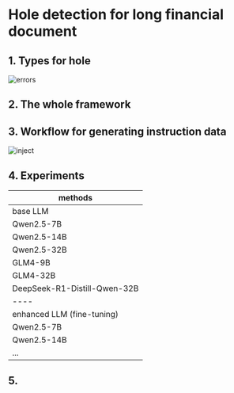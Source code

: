 # Hole detection for long financial document

## 1. Types for hole
![errors](https://github.com/user-attachments/assets/3e451f7b-c367-4911-b6b2-2ca06981f15d)
## 2. The whole framework

## 3. Workflow for generating instruction data 
![inject](https://github.com/user-attachments/assets/b207aff7-bb9f-400f-824b-d3f5336a4619)

## 4. Experiments
   |methods|
   |----|
   |base LLM|
   |Qwen2.5-7B|
   |Qwen2.5-14B|
   |Qwen2.5-32B|
   |GLM4-9B|
   |GLM4-32B|
   |DeepSeek-R1-Distill-Qwen-32B|
   |----|
   |enhanced LLM (fine-tuning)|
   |Qwen2.5-7B|
   |Qwen2.5-14B|
   |...|
## 5. 
